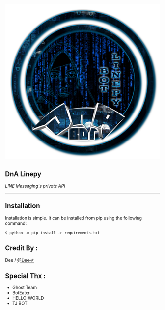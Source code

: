 # ![logo](20180601_213535.png)
## DnA Linepy

*LINE Messaging's private API*

----

## Installation
Installation is simple. It can be installed from pip using the following command:

```$ python -m pip install -r requirements.txt```

## Credit By :
Dee / [@D̶e̶e̶ ✯](line.me/ti/p/ppgIZ0JLDW)

##  Special Thx : 
- Ghost Team
- BotEater
- HELLO-WORLD
- TJ BOT
